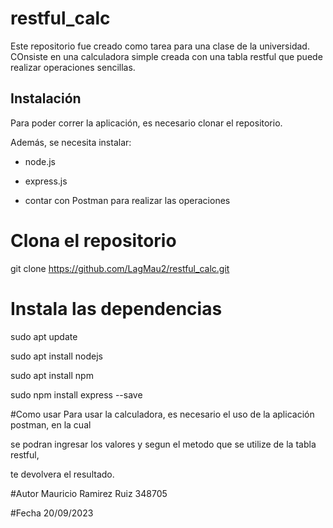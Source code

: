 # restful_calc

Este repositorio fue creado como tarea para una clase de la universidad. COnsiste en una calculadora simple creada con una tabla restful que puede realizar operaciones sencillas.

## Instalación

Para poder correr la aplicación, es necesario clonar el repositorio.

Además, se necesita instalar:

- node.js
  
- express.js
  
- contar con Postman para realizar las operaciones

# Clona el repositorio
git clone https://github.com/LagMau2/restful_calc.git

# Instala las dependencias
sudo apt update

sudo apt install nodejs

sudo apt install npm

sudo npm install express --save

#Como usar
Para usar la calculadora, es necesario el uso de la aplicación postman, en la cual

se podran ingresar los valores y segun el metodo que se utilize de la tabla restful,

te devolvera el resultado.

#Autor
Mauricio Ramirez Ruiz 348705 

#Fecha
20/09/2023

